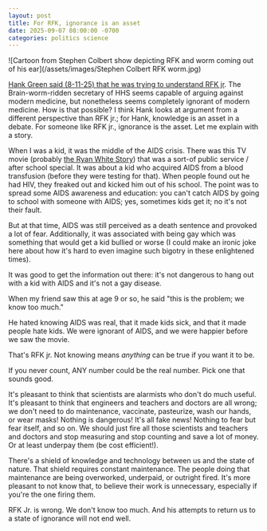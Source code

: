 ```yaml
---
layout: post
title: For RFK, ignorance is an asset
date: 2025-09-07 08:00:00 -0700
categories: politics science
---
```




![Cartoon from Stephen Colbert show depicting RFK and worm coming out of his ear](/assets/images/Stephen Colbert RFK worm.jpg)


[Hank Green said (8-11-25) that he was trying to understand RFK jr](https://www.youtube.com/watch?v=QTXFcrmwSDs). The Brain-worm-ridden secretary of HHS seems capable of arguing against modern medicine, but nonetheless seems completely ignorant of modern medicine. How is that possible? I think Hank looks at argument from a different perspective than RFK jr.; for Hank, knowledge is an asset in a debate. For someone like RFK jr., ignorance is the asset. Let me explain with a story.

When I was a kid, it was the middle of the AIDS crisis. There was this TV movie (probably [the Ryan White Story](https://en.wikipedia.org/wiki/The_Ryan_White_Story)) that was a sort-of public service / after school special. It was about a kid who acquired AIDS from a blood transfusion (before they were testing for that). When people found out he had HIV, they freaked out and kicked him out of his school. The point was to spread some AIDS awareness and education: you can't catch AIDS by going to school with someone with AIDS; yes, sometimes kids get it; no it's not their fault.

But at that time, AIDS was still perceived as a death sentence and provoked a lot of fear. Additionally, it was associated with being gay which was something that would get a kid bullied or worse (I could make an ironic joke here  about how it's hard to even imagine such bigotry in these enlightened times). 

It was good to get the information out there: it's not dangerous to hang out with a kid with AIDS and it's not a gay disease.

When my friend saw this at age 9 or so, he said "this is the problem; we know too much."

He hated knowing AIDS was real, that it made kids sick, and that it made people hate kids. We were ignorant of AIDS, and we were happier before we saw the movie.

That's RFK jr. Not knowing means *anything* can be true if you want it to be. 

If you never count, ANY number could be the real number. Pick one that sounds good. 

It's pleasant to think that scientists are alarmists who don't do much useful. It's pleasant to think that engineers and teachers and doctors are all wrong; we don't need to do maintenance, vaccinate, pasteurize, wash our hands, or wear masks! Nothing is dangerous! It's all fake news! Nothing to fear but fear itself, and so on. We should just fire all those scientists and teachers and doctors and stop measuring and stop counting and save a lot of money. Or at least underpay them (be cost efficient!). 

There's a shield of knowledge and technology between us and the state of nature. That shield requires constant maintenance. The people doing that maintenance are being overworked, underpaid, or outright fired. It's more pleasant to not know that, to believe their work is unnecessary, especially if you're the one firing them. 

RFK Jr. is wrong. We don't know too much. And his attempts to return us to a state of ignorance will not end well. 
